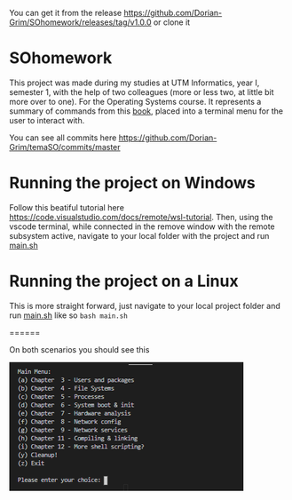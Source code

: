 You can get it from the release https://github.com/Dorian-Grim/SOhomework/releases/tag/v1.0.0 or clone it

# SOhomework

This project was made during my studies at UTM Informatics, year I, semester 1, with the help of two colleagues (more or less two, at little bit more over to one). For the Operating Systems course. It represents a summary of commands from this [book](https://www.scribd.com/doc/40018134/Introducere-in-sisteme-de-operare-By-Rughini%C8%99-R-Deaconescu-R-Milescu-G-Bardac-M), placed into a terminal menu for the user to interact with.

You can see all commits here https://github.com/Dorian-Grim/temaSO/commits/master

# Running the project on Windows

Follow this beatiful tutorial here https://code.visualstudio.com/docs/remote/wsl-tutorial. Then, using the vscode terminal, while connected in the remove window with the remote subsystem active, navigate to your local folder with the project and run [main.sh](scripts/main.sh)

# Running the project on a Linux

This is more straight forward, just navigate to your local project folder and run [main.sh](scripts/main.sh) like so `bash main.sh`

======

On both scenarios you should see this

![demoPictures/1.png](demoPictures/1.png)
